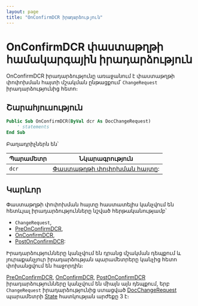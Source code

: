 ```yaml
---
layout: page
title: "OnConfirmDCR իրադարձություն"
---
```


# OnConfirmDCR փաստաթղթի համակարգային իրադարձություն

OnConfirmDCR իրադարձությունը առաջանում է փաստաթղթի փոփոխման հայտի մշակման ընթացքում՝ `ChangeRequest` իրադարձությունից հետո։

## Շարահյուսություն

``` vb
Public Sub OnConfirmDCR(ByVal dcr As DocChangeRequest)  
    ' statements
End Sub
```

Բաղադրիչներն են՝


|Պարամետր|Նկարագրություն|
|--|--|
|`dcr`| [Փաստաթղթի փոփոխման հայտը](../Functions/DocChangeRequest.md/DCR.md):|

## Կարևոր

Փաստաթղթի փոփոխման հայտը հաստատելիս կանչվում են հետևյալ իրադարձությունները նշված հերթականությամբ՝  
* `ChangeRequest`,
* [PreOnConfirmDCR](DocExtenderEvents/PreOnConfirmDCR.md),
* [OnConfirmDCR](OnConfirmDCR.md),
* [PostOnConfirmDCR](DocExtenderEvents/PostOnConfirmDCR.md):

Իրադարձությունները կանչվում են դրանց մշակման դեպքում և յուրաքանչյուր իրադարձության պարամետրերը կանչից հետո փոխանցվում են հաջորդին։

[PreOnConfirmDCR](DocExtenderEvents/PreOnConfirmDCR.md), [OnConfirmDCR](OnConfirmDCR.md), [PostOnConfirmDCR](DocExtenderEvents/PostOnConfirmDCR.md) իրադարձությունները կանչվում են միայն այն դեպքում, երբ `ChangeRequest` իրադարձությունից ստացված [DocChangeRequest](../Functions/DocChangeRequest.md/DCR.md) պարամետրի [State](../Functions/DocChangeRequest.md/State.md) հատկության արժեքը 3 է։